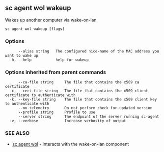 ## sc agent wol wakeup

Wakes up another computer via wake-on-lan

```
sc agent wol wakeup [flags]
```

### Options

```
      --alias string   The configured nice-name of the MAC address you want to wake up
  -h, --help           help for wakeup
```

### Options inherited from parent commands

```
      --ca-file string     The file that contains the x509 ca certificate
  -c, --cert-file string   The file that contains the x509 client certificate to authenticate with
  -k, --key-file string    The file that contains the x509 client key to authenticate with
      --no-telemetry       Do not perform check for updated version
      --profile string     Profile to use
      --server string      The endpoint of the server running sc-agent
  -v, --verbose            Increase verbosity of output
```

### SEE ALSO

* [sc agent wol](sc_agent_wol.md)	 - Interacts with the wake-on-lan component

